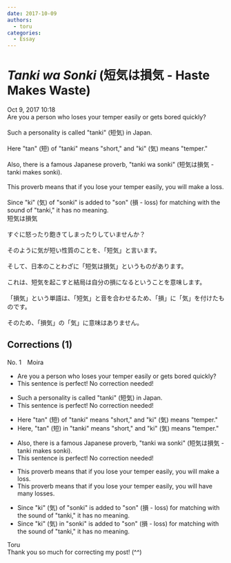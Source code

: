 ```yaml
---
date: 2017-10-09
authors:
  - toru
categories:
  - Essay
---
```


<h1 id="subject_show"><strong><em>Tanki wa Sonki</strong></em> (短気は損気 - Haste Makes Waste)</h1>
<div class="date">Oct 9, 2017 10:18</div>
<div id="post"><div id="body_show_ori">
Are you a person who loses your temper easily or gets bored quickly?<br/><br/>Such a personality is called "tanki" (短気) in Japan.<br/><br/>Here "tan" (短) of "tanki" means "short," and "ki" (気) means "temper."<br/><br/>Also, there is a famous Japanese proverb, "tanki wa sonki" (短気は損気 - tanki makes sonki).<br/><br/>This proverb means that if you lose your temper easily, you will make a loss.<br/><br/>Since "ki" (気) of "sonki" is added to "son" (損 - loss) for matching with the sound of "tanki," it has no meaning.
</div></div>

<!-- more -->

<div id="post_ja"><div id="body_show_mo">
短気は損気<br/><br/>すぐに怒ったり飽きてしまったりしていませんか？<br/><br/>そのように気が短い性質のことを、「短気」と言います。<br/><br/>そして、日本のことわざに「短気は損気」というものがあります。<br/><br/>これは、短気を起こすと結局は自分の損になるということを意味します。<br/><br/>「損気」という単語は、「短気」と音を合わせるため、「損」に「気」を付けたものです。<br/><br/>そのため、「損気」の「気」に意味はありません。
</div></div>

## Corrections (1)
<div id="block"><div class="first_name"> No. 1　<span class="just_name">Moira</span></div><div id="block2">
<ul class="correction_field">
<li class="incorrect">Are you a person who loses your temper easily or gets bored quickly?</li>
<li class="corrected perfect">This sentence is perfect! No correction needed!</li>
</ul>
<ul class="correction_field">
<li class="incorrect">Such a personality is called "tanki" (短気) in Japan.</li>
<li class="corrected perfect">This sentence is perfect! No correction needed!</li>
</ul>
<ul class="correction_field">
<li class="incorrect">Here "tan" (短) of "tanki" means "short," and "ki" (気) means "temper."</li>
<li class="corrected correct">
Here<span class="f_red">,</span> "tan" (短) <span class="f_blue">in</span> "tanki" means "short," and "ki" (気) means "temper."
</li>
</ul>
<ul class="correction_field">
<li class="incorrect">Also, there is a famous Japanese proverb, "tanki wa sonki" (短気は損気 - tanki makes sonki).</li>
<li class="corrected perfect">This sentence is perfect! No correction needed!</li>
</ul>
<ul class="correction_field">
<li class="incorrect">This proverb means that if you lose your temper easily, you will make a loss.</li>
<li class="corrected correct">
This proverb means that if you lose your temper easily, you will <span class="f_blue">have many losses</span>.
</li>
</ul>
<ul class="correction_field">
<li class="incorrect">Since "ki" (気) of "sonki" is added to "son" (損 - loss) for matching with the sound of "tanki," it has no meaning.</li>
<li class="corrected correct">
Since "ki" (気) <span class="f_blue">in</span> "sonki" is added to "son" (損 - loss) for matching with the sound of "tanki," it has no meaning.
</li>
</ul>
</div><div class="name"><span class="just_name">Toru</span><br>
Thank you so much for correcting my post! (^^)
</div>
</div>

